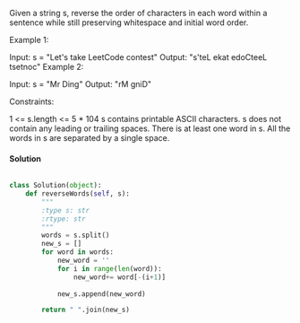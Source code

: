 Given a string s, reverse the order of characters in each word within a sentence while still preserving whitespace and initial word order.

 

Example 1:

Input: s = "Let's take LeetCode contest"
Output: "s'teL ekat edoCteeL tsetnoc"
Example 2:

Input: s = "Mr Ding"
Output: "rM gniD"
 

Constraints:

1 <= s.length <= 5 * 104
s contains printable ASCII characters.
s does not contain any leading or trailing spaces.
There is at least one word in s.
All the words in s are separated by a single space.


#### Solution
```python

class Solution(object):
    def reverseWords(self, s):
        """
        :type s: str
        :rtype: str
        """
        words = s.split()
        new_s = []
        for word in words:
            new_word = ''
            for i in range(len(word)):
                new_word+= word[-(i+1)]
            
            new_s.append(new_word)

        return " ".join(new_s)
```